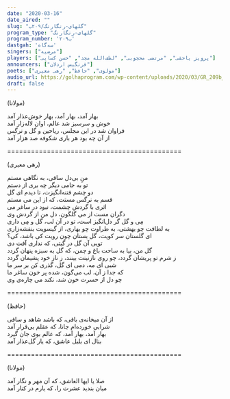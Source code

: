```yaml
---  
date: "2020-03-16"  
date_aired: ""  
slug: "گلهای-رنگارنگ/۲۰۹ب"  
program_type: "گلهای-رنگارنگ"  
program_number: '۲۰۹ب'  
dastgah: 'سه‌گاه'  
singers: ["مرضیه"]  
players: ["پرویز یاحقی", "مرتضی محجوبی", "لطف‌الله مجد", "حسن کسایی"]  
announcers: ["فرنگیس اردلان"]  
poets: ["مولوی", "حافظ", "رهی معیری"]  
audio_url: https://golhaprogram.com/wp-content/uploads/2020/03/GR_209b_Marzieh.mp3  
draft: false  
---  
```


(مولانا)  

بهار آمد، بهار آمد، بهار خوش‌عذار آمد  
خوش و سرسبز شد عالم، اوان لاله‌زار آمد  
فراوان شد در این مجلس، ریاحین و گل و نرگس  
از آن چه بود هر باری شکوفه صد هزار آمد  

============================================  

(رهی معیری)  

منِ بی‌دل ساقی، به نگاهی مستم  
تو به جامی دیگر چه بری از دستم  
دو چشم فتنه‌انگیزت، تا دیدم ای گل  
قسم به نرگس مستت، که از این می مستم  
اثری با گردش چشمت، نبود در ساغر می  
دگران مست از می گلگون، دل من از گردش وی  
مِی و گل گر دل‌انگیز است، تو در آن لب، گل و مِی داری  
به لطافت چو بهشتی، به طراوت چو بهاری، از گیسویت بنفشه‌زاری  
ای گلستان سر کویت، گل بستان چون رویت کی باشد، کی؟  
تویی آن گل در گیتی، که نداری آفت دی  
گل من، بیا به ساحت باغ و چمن، که گل به سبزه پنهان گردد  
ز شرم تو پریشان گردد، چو روی نازنینت بینند، ز ناز خود پشیمان گردد  
شبی ای مه، دمی ای گل، گذری کن بر سر ما  
که جدا ز آن، لب می‌گون، شده پر خون ساغر ما  
چو دل از حسرت خون شد، نکند می چاره‌ی وی  

============================================  

(حافظ)  

از آن میخانه‌ی باقی، که باشد شاهد و ساقی  
شرابی خورده‌ام جانا، که عقلم بی‌قرار آمد  
بهار آمد، بهار آمد، که عالم بوی جان گیرد  
بنال ای بلبل عاشق، که یار گل‌عذار آمد  

============================================  

(مولانا)  

صلا یا ایها العاشق، که آن مهر و نگار آمد  
میان بندید عشرت را، که یارم در کنار آمد  
